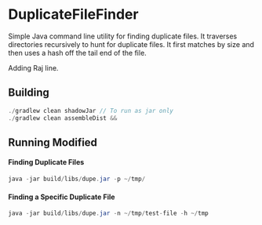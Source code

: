 # DuplicateFileFinder
Simple Java command line utility for finding duplicate files. It traverses directories recursively to hunt for duplicate 
files. It first matches by size and then uses a hash off the tail end of the file.

Adding Raj line.

## Building
```java
./gradlew clean shadowJar // To run as jar only
./gradlew clean assembleDist && 
```

## Running Modified
#### Finding Duplicate Files
```java
java -jar build/libs/dupe.jar -p ~/tmp/
```

#### Finding a Specific Duplicate File
```java
java -jar build/libs/dupe.jar -n ~/tmp/test-file -h ~/tmp
```
